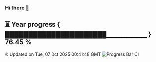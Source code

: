 ### Hi there 👋
⏳ Year progress { ██████████████████████▁▁▁▁▁▁▁▁ } 76.45 %
---
⏰ Updated on Tue, 07 Oct 2025 00:41:48 GMT
![Progress Bar CI](https://github.com/Moyi321/Moyi321/workflows/Progress%20Bar%20CI/badge.svg)

